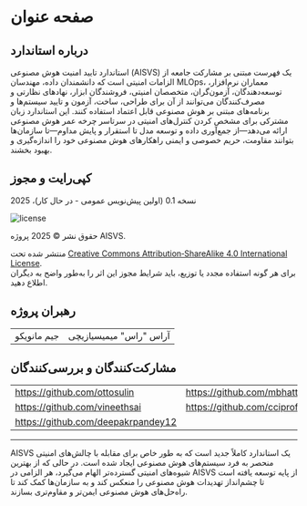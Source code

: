 # صفحه عنوان

## درباره استاندارد

استاندارد تایید امنیت هوش مصنوعی (AISVS) یک فهرست مبتنی بر مشارکت جامعه از الزامات امنیتی است که دانشمندان داده، مهندسان MLOps، معماران نرم‌افزار، توسعه‌دهندگان، آزمون‌گران، متخصصان امنیتی، فروشندگان ابزار، نهادهای نظارتی و مصرف‌کنندگان می‌توانند از آن برای طراحی، ساخت، آزمون و تایید سیستم‌ها و برنامه‌های مبتنی بر هوش مصنوعی قابل اعتماد استفاده کنند. این استاندارد زبان مشترکی برای مشخص کردن کنترل‌های امنیتی در سرتاسر چرخه عمر هوش مصنوعی ارائه می‌دهد—از جمع‌آوری داده و توسعه مدل تا استقرار و پایش مداوم—تا سازمان‌ها بتوانند مقاومت، حریم خصوصی و ایمنی راهکارهای هوش مصنوعی خود را اندازه‌گیری و بهبود بخشند.

## کپی‌رایت و مجوز

نسخه 0.1 (اولین پیش‌نویس عمومی - در حال کار)، 2025  

![license](../images/license.png)

حقوق نشر © 2025 پروژه AISVS.  

منتشر شده تحت [Creative Commons Attribution‑ShareAlike 4.0 International License](https://creativecommons.org/licenses/by-sa/4.0/).  
برای هر گونه استفاده مجدد یا توزیع، باید شرایط مجوز این اثر را به‌طور واضح به دیگران اطلاع دهید.

## رهبران پروژه

|             |                        |
| ----------- | ---------------------- |
| جیم مانویکو | آراس "راس" میمیسیازیچی |

## مشارکت‌کنندگان و بررسی‌کنندگان

|                                    |                             |
| ---------------------------------- | --------------------------- |
| https://github.com/ottosulin       | https://github.com/mbhatt1  |
| https://github.com/vineethsai      | https://github.com/cciprofm |
| https://github.com/deepakrpandey12 |                             |

---

AISVS یک استاندارد کاملاً جدید است که به طور خاص برای مقابله با چالش‌های امنیتی منحصر به فرد سیستم‌های هوش مصنوعی ایجاد شده است. در حالی که از بهترین شیوه‌های امنیتی گسترده‌تر الهام می‌گیرد، هر الزامی در AISVS از پایه توسعه یافته است تا چشم‌انداز تهدیدات هوش مصنوعی را منعکس کند و به سازمان‌ها کمک کند تا راه‌حل‌های هوش مصنوعی ایمن‌تر و مقاوم‌تری بسازند.

